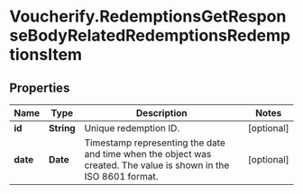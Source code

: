 # Voucherify.RedemptionsGetResponseBodyRelatedRedemptionsRedemptionsItem

## Properties

Name | Type | Description | Notes
------------ | ------------- | ------------- | -------------
**id** | **String** | Unique redemption ID. | [optional] 
**date** | **Date** | Timestamp representing the date and time when the object was created. The value is shown in the ISO 8601 format. | [optional] 


